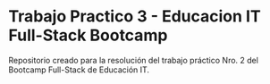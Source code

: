 # Trabajo Practico 3 - Educacion IT Full-Stack Bootcamp

Repositorio creado para la resolución del trabajo práctico Nro. 2 del Bootcamp Full-Stack de Educación IT.
